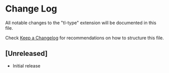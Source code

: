 # Change Log

All notable changes to the "tl-type" extension will be documented in this file.

Check [Keep a Changelog](http://keepachangelog.com/) for recommendations on how to structure this file.

## [Unreleased]

- Initial release